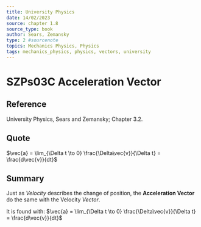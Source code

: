 ```yaml
---
title: University Physics
date: 14/02/2023
source: chapter 1.8
source_type: book 
author: Sears, Zemansky
type: 2 #sourcenote
topics: Mechanics Physics, Physics
tags: mechanics_physics, physics, vectors, university
---
```

# SZPs03C Acceleration Vector

## **Reference**
University Physics, Sears and Zemansky; Chapter 3.2.

## **Quote**
$\vec{a} = \lim_{\Delta t \to 0} \frac{\Delta\vec{v}}{\Delta t} = \frac{d\vec{v}}{dt}$

## **Summary**
Just as *Velocity* describes the change of position, the **Acceleration Vector** do the same with the Velocity *Vector*.

It is found with:
$\vec{a} = \lim_{\Delta t \to 0} \frac{\Delta\vec{v}}{\Delta t} = \frac{d\vec{v}}{dt}$